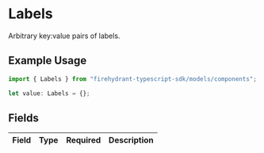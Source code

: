 # Labels

Arbitrary key:value pairs of labels.

## Example Usage

```typescript
import { Labels } from "firehydrant-typescript-sdk/models/components";

let value: Labels = {};
```

## Fields

| Field       | Type        | Required    | Description |
| ----------- | ----------- | ----------- | ----------- |